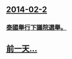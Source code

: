 ## [2014-02-2](/zh/news/2014/02/2/index.md)

### [泰國舉行下議院選舉。 ](/zh/news/2014/02/2/泰國舉行下議院選舉.md)
## [前一天...](/zh/news/2014/02/1/index.md)

